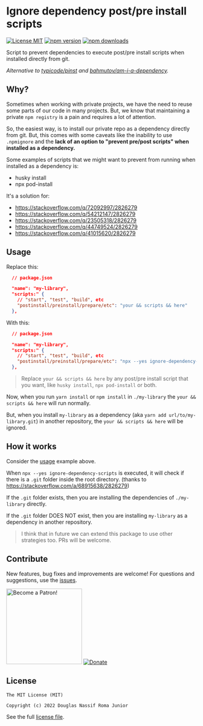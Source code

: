 # Ignore dependency post/pre install scripts

[![License MIT](https://img.shields.io/badge/licence-MIT-blue.svg)](https://github.com/douglasjunior/ignore-dependency-scripts/blob/master/LICENSE)
[![npm version](https://img.shields.io/npm/v/ignore-dependency-scripts.svg)](https://www.npmjs.com/package/ignore-dependency-scripts)
[![npm downloads](https://img.shields.io/npm/dt/ignore-dependency-scripts.svg)](#usage)

Script to prevent dependencies to execute post/pre install scripts when installed directly from git.

*Alternative to [typicode/pinst](https://github.com/typicode/pinst) and [bahmutov/am-i-a-dependency](https://github.com/bahmutov/am-i-a-dependency).*

## Why?

Sometimes when working with private projects, we have the need to reuse some parts of our code in many projects. But, we know that maintaining a private `npm registry` is a pain and requires a lot of attention.

So, the easiest way, is to install our private repo as a dependency directly from git. But, this comes with some caveats like the inability to use `.npmignore` and the **lack of an option to "prevent pre/post scripts" when installed as a dependency.**

Some examples of scripts that we might want to prevent from running when installed as a dependency is:

- husky install
- npx pod-install

It's a solution for:

- https://stackoverflow.com/q/72092997/2826279
- https://stackoverflow.com/q/54212147/2826279
- https://stackoverflow.com/q/23505318/2826279
- https://stackoverflow.com/q/44749524/2826279
- https://stackoverflow.com/q/41015620/2826279

## Usage

Replace this:

```json
  // package.json

  "name": "my-library",
  "scripts:" { 
    // "start", "test", "build", etc
    "postinstall/preinstall/prepare/etc": "your && scripts && here"
  },
```

With this:

```json
  // package.json

  "name": "my-library",
  "scripts:" { 
    // "start", "test", "build", etc
    "postinstall/preinstall/prepare/etc": "npx --yes ignore-dependency-scripts \"your && scripts && here\""
  },
```

> Replace `your && scripts && here` by any post/pre install script that you want, like `husky install`, `npx pod-install` or both.

Now, when you run `yarn install` or `npm install` in `./my-library` the `your && scripts && here` will run normally. 

But, when you install `my-library` as a dependency (aka `yarn add url/to/my-library.git`) in another repository, the `your && scripts && here` will be ignored.

## How it works

Consider the [usage](#usage) example above.

When `npx --yes ignore-dependency-scripts` is executed, it will check if there is a `.git` folder inside the root directory. (thanks to https://stackoverflow.com/a/68915638/2826279)

If the `.git` folder exists, then you are installing the dependencies of `./my-library` directly.

If the `.git` folder DOES NOT exist, then you are installing `my-library` as a dependency in another repository.

> I think that in future we can extend this package to use other strategies too. PRs will be welcome.

## Contribute

New features, bug fixes and improvements are welcome! For questions and suggestions, use the [issues](https://github.com/douglasjunior/ignore-dependency-scripts/issues).

<a href="https://www.patreon.com/douglasjunior"><img src="http://i.imgur.com/xEO164Z.png" alt="Become a Patron!" width="200" /></a>
[![Donate](https://www.paypalobjects.com/en_US/i/btn/btn_donateCC_LG.gif)](https://www.paypal.com/cgi-bin/webscr?cmd=_s-xclick&hosted_button_id=E32BUP77SVBA2)

## License

```
The MIT License (MIT)

Copyright (c) 2022 Douglas Nassif Roma Junior
```

See the full [license file](https://github.com/douglasjunior/ignore-dependency-scripts/blob/master/LICENSE).

